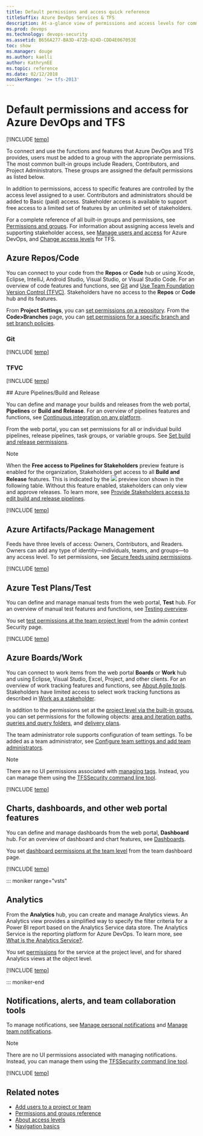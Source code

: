 ```yaml
---
title: Default permissions and access quick reference
titleSuffix: Azure DevOps Services & TFS 
description: At-a-glance view of permissions and access levels for common user tasks for Azure DevOps Services and Team Foundation Server 
ms.prod: devops
ms.technology: devops-security
ms.assetid: B656A277-BA3D-472D-824D-CDD4E067053E
toc: show
ms.manager: douge
ms.author: kaelli
author: KathrynEE
ms.topic: reference
ms.date: 02/12/2018
monikerRange: '>= tfs-2013'
---
```


# Default permissions and access for Azure DevOps and TFS 

[!INCLUDE [temp](../../_shared/version-vsts-tfs-all-versions.md)]

To connect and use the functions and features that Azure DevOps and TFS provides, users must be added to a group with the appropriate permissions. The most common built-in groups include Readers, Contributors, and Project Administrators. These groups are assigned the default permissions as listed below. 

In addition to permissions, access to specific features are controlled by the access level assigned to a user. Contributors and administrators should be added to Basic (paid) access. Stakeholder access is available to support free access to a limited set of features by an unlimited set of stakeholders. 

For a complete reference of all built-in groups and permissions, see [Permissions and groups](permissions.md). For information about assigning access levels and supporting stakeholder access, see [Manage users and access](../accounts/add-organization-users-from-user-hub.md) for Azure DevOps, and [Change access levels](change-access-levels.md) for TFS. 


## Azure Repos/Code  

You can connect to your code from the **Repos** or **Code** hub or using Xcode, Eclipse, IntelliJ, Android Studio, Visual Studio, or Visual Studio Code. For an overview of code features and functions, see [Git](../../repos/git/overview.md) and [Use Team Foundation Version Control (TFVC)](../../repos/tfvc/overview.md). Stakeholders have no access to the **Repos** or **Code** hub and its features.

From **Project Settings**, you can [set permissions on a repository](set-git-tfvc-repository-permissions.md). From the **Code>Branches** page, you can [set permissions for a specific branch and set branch policies](../../repos/git/branch-permissions.md). 

### Git
[!INCLUDE [temp](_shared/code-git.md)]

### TFVC 
[!INCLUDE [temp](_shared/code-tfvc.md)]


<a id="pipelines" />
## Azure Pipelines/Build and Release

You can define and manage your builds and releases from the web portal, **Pipelines** or **Build and Release**. For an overview of pipelines features and functions, see [Continuous integration on any platform](../../pipelines/overview.md).

From the web portal, you can set permissions for all or individual build pipelines, release pipelines, task groups, or variable groups. See [Set build and release permissions](../../pipelines/policies/set-permissions.md). 

> [!NOTE]   
>  When the **Free access to Pipelines for Stakeholders** preview feature is enabled for the organization, Stakeholders get access to all **Build and Release** features. This is indicated by the ![](/vsts/_img/icons/preview.png) preview icon shown in the following table. Without this feature enabled, stakeholders can only view and approve releases. To learn more, see [Provide Stakeholders access to edit build and release pipelines](provide-stakeholder-pipeline-access.md).

[!INCLUDE [temp](_shared/build-release.md)]


## Azure Artifacts/Package Management 

Feeds have three levels of access: Owners, Contributors, and Readers. Owners can add any type of identity&mdash;individuals, teams, and groups&mdash;to any access level. To set permissions, see [Secure feeds using permissions](../../package/feeds/feed-permissions.md).

[!INCLUDE [temp](_shared/package-feeds.md)]

## Azure Test Plans/Test

You can define and manage manual tests from the web portal, **Test** hub. For an overview of manual test features and functions, see [Testing overview](../../test/index.md).  

You set [test permissions at the team project level](set-project-collection-level-permissions.md) from the admin context Security page.  

[!INCLUDE [temp](_shared/test.md)]
<a id="agile-tools-and-work-tracking" />
## Azure Boards/Work 

You can connect to work items from the web portal **Boards** or **Work** hub and using Eclipse, Visual Studio, Excel, Project, and other clients. For an overview of work tracking features and functions, see [About Agile tools](../../boards/work-items/about-agile-tools.md). Stakeholders have limited access to select work tracking functions as described in [Work as a stakeholder](../../organizations/security/get-started-stakeholder.md).  

In addition to the permissions set at the [project level via the built-in groups](set-project-collection-level-permissions.md), you can set permissions for the following objects: [area and iteration paths](../../organizations/security/set-permissions-access-work-tracking.md), [queries and query folders](../../boards/queries/set-query-permissions.md), and [delivery plans](set-permissions-access-work-tracking.md#plan-permissions).  

The team administrator role supports configuration of team settings. To be added as a team administrator, see [Configure team settings and add team administrators](../../organizations/settings/add-team-administrator.md). 

> [!NOTE]  
> There are no UI permissions associated with [managing tags](../../boards/queries/add-tags-to-work-items.md). Instead, you can manage them using the [TFSSecurity command line tool](/tfs/server/ref/command-line/tfssecurity-cmd#collection-level-permissions).   


[!INCLUDE [temp](_shared/work.md)]

## Charts, dashboards, and other web portal features 

You can define and manage dashboards from the web portal, **Dashboard** hub. For an overview of dashboard and chart features, see [Dashboards](../../report/dashboards/overview.md). 

You set [dashboard permissions at the team level](../../report/dashboards/dashboard-permissions.md) from the team dashboard page. 


[!INCLUDE [temp](_shared/report.md)]


::: moniker range="vsts"

## Analytics

From the **Analytics** hub, you can create and manage Analytics views. An Analytics view provides a simplified way to specify the filter criteria for a Power BI report based on the Analytics Service data store. The Analytics Service is the reporting platform for Azure DevOps. To learn more, see [What is the Analytics Service?](../../report/analytics/what-is-analytics.md). 

You set [permissions](../../report/analytics/analytics-security.md) for the service at the project level, and for shared Analytics views at the object level. 

[!INCLUDE [temp](_shared/analytics.md)]


::: moniker-end

## Notifications, alerts, and team collaboration tools 

To manage notifications, see [Manage personal notifications](../../notifications/howto-manage-personal-notifications.md) and [Manage team notifications](../../notifications/howto-manage-team-notifications.md).

>[!NOTE]  
>There are no UI permissions associated with managing notifications. Instead, you can manage them using the [TFSSecurity command line tool](/tfs/server/ref/command-line/tfssecurity-cmd#collection-level-permissions).

[!INCLUDE [temp](_shared/collaborate.md)]


## Related notes

- [Add users to a project or team](../../organizations/security/add-users-team-project.md)  
- [Permissions and groups reference](permissions.md)  
- [About access levels](access-levels.md)
- [Navigation basics](../../project/navigation/index.md) 

 
